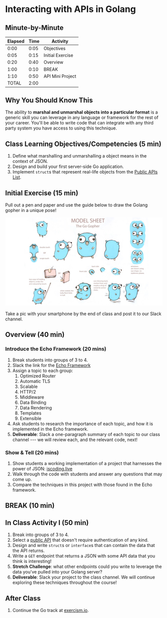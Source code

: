 # Interacting with APIs in Golang

## Minute-by-Minute

| **Elapsed** | **Time**  | **Activity**              |
| ----------- | --------- | ------------------------- |
| 0:00        | 0:05      | Objectives                |
| 0:05        | 0:15      | Initial Exercise          |
| 0:20        | 0:40      | Overview                  |
| 1:00        | 0:10      | BREAK                     |
| 1:10	      | 0:50      | API Mini Project          |
| TOTAL       | 2:00      |                           |

## Why You Should Know This

The ability to **marshal and unmarshal objects into a particular format** is a generic skill you can leverage in any language or framework for the rest of your career. You'll be able to write code that can integrate with any third party system you have access to using this technique.

## Class Learning Objectives/Competencies (5 min)

1. Define what marshalling and unmarshalling a object means in the context of JSON.
1. Design and build your first server-side Go application.
1. Implement `struct`s that represent real-life objects from the [Public APIs List]().

## Initial Exercise (15 min)

Pull out a pen and paper and use the guide below to draw the Golang gopher in a unique pose!

![Gopher Model Sheet](img/modelsheet.jpeg "Gopher Model Sheet")

Take a pic with your smartphone by the end of class and post it to our Slack channel.

## Overview (40 min)

### Introduce the Echo Framework (20 mins)

1. Break students into groups of 3 to 4.
1. Slack the link for the [Echo Framework](https://echo.labstack.com)
1. Assign a topic to each group:
    1. Optimized Router
    1. Automatic TLS
    1. Scalable
    1. HTTP/2
    1. Middleware
    1. Data Binding
    1. Data Rendering
    1. Templates
    1. Extensible
1. Ask students to research the importance of each topic, and how it is implemented in the Echo framework.
1. **Deliverable**: Slack a one-paragraph summary of each topic to our class channel --- we will review each, and the relevant code, next!

### Show & Tell (20 mins)

1. Show students a working implementation of a project that harnesses the power of JSON: [iscoding.live](https://github.com/droxey/iscoding.live)
1. Walk through the code with students and answer any questions that may come up.
1. Compare the techniques in this project with those found in the Echo framework.

## BREAK (10 min)

## In Class Activity I (50 min)

1. Break into groups of 3 to 4.
1. Select a [public API]() that doesn't require authentication of any kind.
1. Design and write `struct`s or `interface`s that can contain the data that the API returns.
1. Write a `GET` endpoint that returns a JSON with some API data that you think is interesting!
1. **Stretch Challenge**: what other endpoints could you write to leverage the data you've pulled into your Golang server?
1. **Deliverable**: Slack your project to the class channel. We will continue exploring these techniques throughout the course!

## After Class


1. Continue the Go track at [exercism.io](https://exercism.io).
